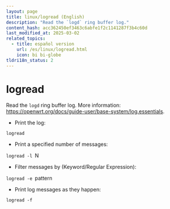 ```yaml
---
layout: page
title: linux/logread (English)
description: "Read the `logd` ring buffer log."
content_hash: acc362450ef3463c6abfe1f2c1141287f3b4c60d
last_modified_at: 2025-03-02
related_topics:
  - title: español version
    url: /es/linux/logread.html
    icon: bi bi-globe
tldri18n_status: 2
---
```

# logread

Read the `logd` ring buffer log.
More information: <https://openwrt.org/docs/guide-user/base-system/log.essentials>.

- Print the log:

`logread`

- Print a specified number of messages:

`logread -l `<span class="tldr-var badge badge-pill bg-dark-lm bg-white-dm text-white-lm text-dark-dm font-weight-bold">N</span>

- Filter messages by (Keyword/Regular Expression):

`logread -e `<span class="tldr-var badge badge-pill bg-dark-lm bg-white-dm text-white-lm text-dark-dm font-weight-bold">pattern</span>

- Print log messages as they happen:

`logread -f`
